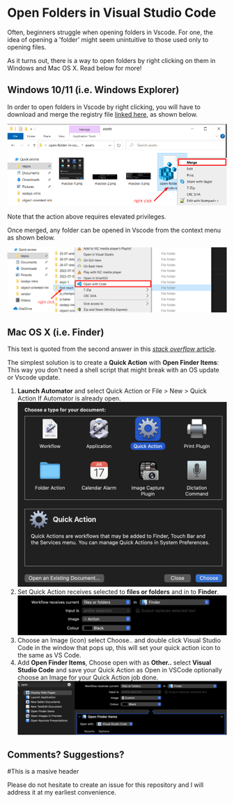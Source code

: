 # Open Folders in Visual Studio Code

Often, beginners struggle when opening folders in Vscode. For one, the idea of opening a 'folder' might seem unintuitive to those used only to opening files.

As it turns out, there is a way to open folders by right clicking on them in Windows and Mac OS X. Read below for more!

## Windows 10/11 (i.e. Windows Explorer)

In order to open folders in Vscode by right clicking, you will have to download and merge the registry file [linked here](./assets/open-folder-in-vscode.reg), as shown below.

![Merge registry file](./assets/windows-1.png)

Note that the action above requires elevated privileges.

Once merged, any folder can be opened in Vscode from the context menu as shown below.

![Open folder in Vscode in Explorer](./assets/windows-2.png)

## Mac OS X (i.e. Finder)

This text is quoted from the second answer in this [_stack overflow_ article](https://stackoverflow.com/questions/64040393/open-a-folder-in-vscode-through-finder-in-macos).

The simplest solution is to create a **Quick Action** with **Open Finder Items**: This way you don't need a shell script that might break with an OS update or Vscode update.

1. **Launch Automator** and select Quick Action or File > New > Quick Action If Automator is already open.
![](./assets/macosx-1.png)
2. Set Quick Action receives selected to **files or folders** and in to **Finder**.
![](./assets/macosx-2.png)
3. Choose an Image (icon) select Choose.. and double click Visual Studio Code in the window that pops up, this will set your quick action icon to the same as VS Code.
4. Add **Open Finder Items**, Choose open with as **Other..** select **Visual Studio Code** and save your Quick Action as Open in VSCode optionally choose an Image for your Quick Action job done.
![](./assets/macosx-3.png)

## Comments? Suggestions?

#This is a masive header

Please do not hesitate to create an issue for this repository and I will address it at my earliest convenience.
